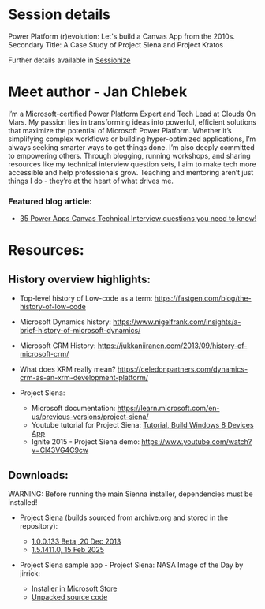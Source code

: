 # Session details
Power Platform (r)evolution: Let's build a Canvas App from the 2010s.
Secondary Title: A Case Study of Project Siena and Project Kratos

Further details available in [Sessionize](https://sessionize.com/s/jan-chlebek/power-platform-revolution-lets-build-a-canvas-app-/129132)

# Meet author - Jan Chlebek
I’m a Microsoft-certified Power Platform Expert and Tech Lead at Clouds On Mars. My passion lies in transforming ideas into powerful, efficient solutions that maximize the potential of Microsoft Power Platform. Whether it’s simplifying complex workflows or building hyper-optimized applications, I’m always seeking smarter ways to get things done. I’m also deeply committed to empowering others. Through blogging, running workshops, and sharing resources like my technical interview question sets, I aim to make tech more accessible and help professionals grow. Teaching and mentoring aren’t just things I do - they’re at the heart of what drives me.

### Featured blog article:
- [35 Power Apps Canvas Technical Interview questions you need to know!](https://www.linkedin.com/pulse/35-canvas-apps-interview-questions-you-need-know-jan-chlebek-vpzvf)





# Resources:

## History overview highlights:
- Top-level history of Low-code as a term: https://fastgen.com/blog/the-history-of-low-code
- Microsoft Dynamics history: https://www.nigelfrank.com/insights/a-brief-history-of-microsoft-dynamics/
- Microsoft CRM History: https://jukkaniiranen.com/2013/09/history-of-microsoft-crm/
- What does XRM really mean? https://celedonpartners.com/dynamics-crm-as-an-xrm-development-platform/

- Project Siena:
	- Microsoft documentation: https://learn.microsoft.com/en-us/previous-versions/project-siena/
	- Youtube tutorial for Project Siena: [Tutorial, Build Windows 8 Devices App](https://www.youtube.com/watch?v=OryqA7ztLA8)
	- Ignite 2015 - Project Siena demo: https://www.youtube.com/watch?v=Cl43VG4C9cw


## Downloads:
WARNING: Before running the main Sienna installer, dependencies must be installed!
	
- [Project Siena](Power%20Platform%20(r)evolution%20A%20case%20study%20of%20Project%20Siena%20and%20Project%20Kratos%2FSiena%20builds%2F) (builds sourced from [archive.org](https://archive.org/details/Win8AppxArchive) and stored in the repository):
  - [1.0.0.133 Beta, 20 Dec 2013](Power%20Platform%20(r)evolution%20A%20case%20study%20of%20Project%20Siena%20and%20Project%20Kratos%2FSiena%20builds%2FMicrosoft.MicrosoftProjectSiena_1.0.0.133_neutral__8wekyb3d8bbwe.zip)
  - [1.5.1411.0, 15 Feb 2025](Power%20Platform%20(r)evolution%20A%20case%20study%20of%20Project%20Siena%20and%20Project%20Kratos%2FSiena%20builds%2FMicrosoft.MicrosoftProjectSiena_2015.210.945.5066_neutral_%7E_8wekyb3d8bbwe.zip)

- Project Siena sample app - Project Siena: NASA Image of the Day by jirrick:
  - [Installer in Microsoft Store](https://apps.microsoft.com/detail/9nblggh10wxq)
  - [Unpacked source code](Power%20Platform%20(r)evolution%20A%20case%20study%20of%20Project%20Siena%20and%20Project%20Kratos%2FSample%20app%20build%20code)
